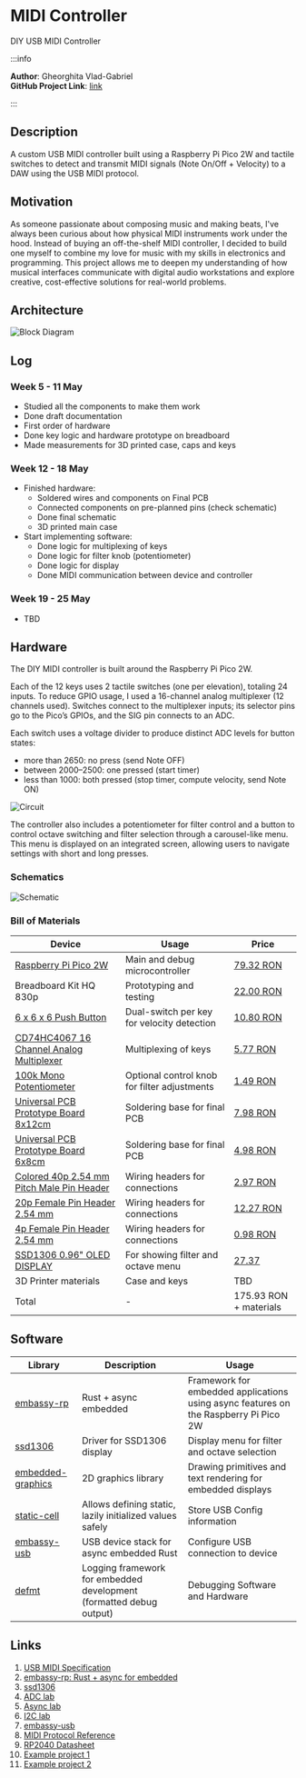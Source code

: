 # MIDI Controller
DIY USB MIDI Controller

:::info

**Author**: Gheorghita Vlad-Gabriel \
**GitHub Project Link**: [link](https://github.com/UPB-PMRust-Students/proiect-GheorghitaVlad-G)

:::

## Description

A custom USB MIDI controller built using a Raspberry Pi Pico 2W and tactile switches to detect and transmit MIDI signals (Note On/Off + Velocity) to a DAW using the USB MIDI protocol.

## Motivation

As someone passionate about composing music and making beats, I've always been curious about how physical MIDI instruments work under the hood. Instead of buying an off-the-shelf MIDI controller, I decided to build one myself to combine my love for music with my skills in electronics and programming. This project allows me to deepen my understanding of how musical interfaces communicate with digital audio workstations and explore creative, cost-effective solutions for real-world problems.

## Architecture 

![Block Diagram](MIDI_Controller.svg)

## Log

### Week 5 - 11 May
- Studied all the components to make them work
- Done draft documentation
- First order of hardware
- Done key logic and hardware prototype on breadboard
- Made measurements for 3D printed case, caps and keys

### Week 12 - 18 May
- Finished hardware:
    - Soldered wires and components on Final PCB
    - Connected components on pre-planned pins (check schematic)
    - Done final schematic
    - 3D printed main case
- Start implementing software:
    - Done logic for multiplexing of keys
    - Done logic for filter knob (potentiometer)
    - Done logic for display
    - Done MIDI communication between device and controller

### Week 19 - 25 May
- TBD

## Hardware

The DIY MIDI controller is built around the Raspberry Pi Pico 2W.

Each of the 12 keys uses 2 tactile switches (one per elevation), totaling 24 inputs. To reduce GPIO usage, I used a 16-channel analog multiplexer (12 channels used). Switches connect to the multiplexer inputs; its selector pins go to the Pico’s GPIOs, and the SIG pin connects to an ADC.

Each switch uses a voltage divider to produce distinct ADC levels for button states:
- more than 2650: no press (send Note OFF)
- between 2000–2500: one pressed (start timer)
- less than 1000: both pressed (stop timer, compute velocity, send Note ON)

![Circuit](Hardware.webp)

The controller also includes a potentiometer for filter control and a button to control octave switching and filter selection through a carousel-like menu. This menu is displayed on an integrated screen, allowing users to navigate settings with short and long presses.

### Schematics

![Schematic](Schema_proiect.svg)

### Bill of Materials

| Device | Usage | Price |
|--------|-------|-------|
| [Raspberry Pi Pico 2W](https://www.raspberrypi.com/documentation/microcontrollers/raspberry-pi-pico.html) | Main and debug microcontroller | [79.32 RON](https://www.optimusdigital.ro/en/raspberry-pi-boards/12394-raspberry-pi-pico-w.html) |
| Breadboard Kit HQ 830p | Prototyping and testing | [22.00 RON](https://www.optimusdigital.ro) |
| [6 x 6 x 6 Push Button](https://www.optimusdigital.ro/ro/butoane-tactile/1708-butone-tactile.html) | Dual-switch per key for velocity detection | [10.80 RON](https://www.optimusdigital.ro/ro/butoane-tactile/1708-butone-tactile.html) |
| [CD74HC4067 16 Channel Analog Multiplexer](https://www.optimusdigital.ro/en/power-multiplexers/1378-modul-multiplexor-analogic-cu-16-canale-cd74hc4067.html?search_query=CD74HC4067&results=1) | Multiplexing of keys | [5.77 RON](https://www.optimusdigital.ro/en/power-multiplexers/1378-modul-multiplexor-analogic-cu-16-canale-cd74hc4067.html?search_query=CD74HC4067&results=1) |
| [100k Mono Potentiometer](https://www.optimusdigital.ro/ro/potentiometre/10862-potentiometru-mono-100k.html) | Optional control knob for filter adjustments | [1.49 RON](https://www.optimusdigital.ro/ro/potentiometre/10862-potentiometru-mono-100k.html) |
| [Universal PCB Prototype Board 8x12cm](https://www.optimusdigital.ro/ro/placi-prototip/84118-placa-prototip-universala-8x12cm.html) | Soldering base for final PCB | [7.98 RON](https://www.optimusdigital.ro/ro/placi-prototip/84118-placa-prototip-universala-8x12cm.html) |
| [Universal PCB Prototype Board 6x8cm](https://www.optimusdigital.ro/en/others/12538-6x8cm-universal-pcb-prototype-board-single-sided-254mm-hole-pitch.html?search_query=6x8cm+Universal+PCB+Prototype+Board+Single-Sided+2.54mm+Hole+Pitch&results=1) | Soldering base for final PCB | [4.98 RON](https://www.optimusdigital.ro/en/others/12538-6x8cm-universal-pcb-prototype-board-single-sided-254mm-hole-pitch.html?search_query=6x8cm+Universal+PCB+Prototype+Board+Single-Sided+2.54mm+Hole+Pitch&results=1) |
| [Colored 40p 2.54 mm Pitch Male Pin Header](https://www.optimusdigital.ro/ro/headeri/2966-header-barbati-40p.html) | Wiring headers for connections | [2.97 RON](https://www.optimusdigital.ro/ro/headeri/2966-header-barbati-40p.html) |
| [20p Female Pin Header 2.54 mm](https://www.optimusdigital.ro/ro/headeri/35094-header-femei-20p.html) | Wiring headers for connections | [12.27 RON](https://www.optimusdigital.ro/ro/headeri/35094-header-femei-20p.html) |
| [4p Female Pin Header 2.54 mm](https://www.optimusdigital.ro/ro/headeri/35018-header-femei-4p.html) | Wiring headers for connections | [0.98 RON](https://www.optimusdigital.ro/ro/headeri/35018-header-femei-4p.html) |
| [SSD1306 0.96" OLED DISPLAY](https://www.emag.ro/ecran-oled-0-96-ai409-s322-323-324/pd/D69S02MBM/?utm_campaign=share%20product&utm_medium=ios&utm_source=mobile%20app) | For showing filter and octave menu | [27.37](https://www.emag.ro/ecran-oled-0-96-ai409-s322-323-324/pd/D69S02MBM/?utm_campaign=share%20product&utm_medium=ios&utm_source=mobile%20app) |
| 3D Printer materials | Case and keys | TBD |
| Total | - | 175.93 RON + materials |

## Software

| Library                                                  | Description                                      | Usage                                                                                |
| -------------------------------------------------------- | ------------------------------------------------ | ------------------------------------------------------------------------------------ |
| [embassy-rp](https://embassy.dev/)                       | Rust + async embedded                            | Framework for embedded applications using async features on the Raspberry Pi Pico 2W |
| [ssd1306](https://crates.io/crates/lcd1602-rs)        | Driver for SSD1306 display             | Display menu for filter and octave selection                                         |
| [embedded-graphics](https://docs.rs/embedded-graphics/latest/embedded_graphics/)          | 2D graphics library                 | Drawing primitives and text rendering for embedded displays                       |
| [static-cell](https://crates.io/crates/static_cell)            | Allows defining static, lazily initialized values safely | Store USB Config information |
| [embassy-usb](https://docs.rs/embassy-usb/latest/embassy_usb/)                  | USB device stack for async embedded Rust | Configure USB connection to device |
| [defmt](https://docs.rs/defmt/latest/defmt/) | Logging framework for embedded development (formatted debug output)| Debugging Software and Hardware |

## Links

1. [USB MIDI Specification](https://www.usb.org/sites/default/files/midi10.pdf)
2. [embassy-rp: Rust + async for embedded](https://embassy.dev/)
3. [ssd1306](https://docs.rs/ssd1306/latest/ssd1306/) 
4. [ADC lab](https://pmrust.pages.upb.ro/docs/acs_cc/lab/03)
5. [Async lab](https://pmrust.pages.upb.ro/docs/acs_cc/lab/04)
6. [I2C lab](https://pmrust.pages.upb.ro/docs/acs_cc/lab/06)
7. [embassy-usb](https://docs.rs/embassy-usb/0.4.0/embassy_usb/)
8. [MIDI Protocol Reference](https://www.midi.org/specifications-old/item/table-1-summary-of-midi-message)
9. [RP2040 Datasheet](https://datasheets.raspberrypi.com/rp2040/rp2040-datasheet.pdf/)
10. [Example project 1](https://www.youtube.com/watch?v=wY1SRehZ9hM)
11. [Example project 2](https://www.youtube.com/watch?v=tmxgmR8Rzr4)